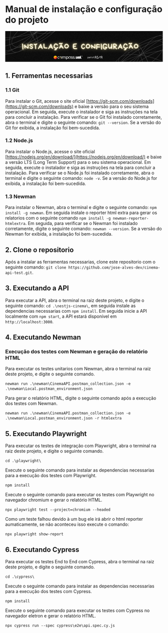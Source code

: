 # Manual de instalação e configuração do projeto
![alt text](../assets/banners/instalacao.png)
## 1. Ferramentas necessarias

### 1.1 Git
Para instalar o Git, acesse o site oficial [https://git-scm.com/downloads](https://git-scm.com/downloads) e baixe a versão para o seu sistema operacional. Em seguida, execute o instalador e siga as instruções na tela para concluir a instalação. Para verificar se o Git foi instalado corretamente, abra o terminal e digite o seguinte comando: `git --version`. Se a versão do Git for exibida, a instalação foi bem-sucedida.



### 1.2 Node.js
Para instalar o Node.js, acesse o site oficial [https://nodejs.org/en/download/](https://nodejs.org/en/download/) e baixe a versão LTS (Long Term Support) para o seu sistema operacional. Em seguida, execute o instalador e siga as instruções na tela para concluir a instalação. Para verificar se o Node.js foi instalado corretamente, abra o terminal e digite o seguinte comando: `node -v`. Se a versão do Node.js for exibida, a instalação foi bem-sucedida.

### 1.3 Newman
Para instalar o Newman, abra o terminal e digite o seguinte comando: `npm install -g newman`. Em seguida instale o reporter html extra para gerar os relatorios com o seguinte comando `npm install -g newman-reporter-htmlextra`. Em seguida, para verificar se o Newman foi instalado corretamente, digite o seguinte comando: `newman --version`. Se a versão do Newman for exibida, a instalação foi bem-sucedida.


## 2. Clone o repositorio
Após a instalar as ferramentas necessarias, clone este repositorio com o seguinte comando: `git clone https://github.com/jose-alves-dev/cinema-api-test.git`.

## 3. Executando a API
Para executar a API, abra o terminal na raiz deste projeto, e digite o seguinte comando: `cd .\nestjs-cinema\`, em seguida instale as dependencias necessarias com `npm install`. Em seguida inicie a API localmente com `npm start`, a API estará disponível em `http://localhost:3000`.

## 4. Executando Newman
### Execução dos testes com Newman e geração do relatório HTML
Para executar os testes unitarios com Newman, abra o terminal na raiz deste projeto, e digite o seguinte comando.

    newman run .\newman\CinemaAPI.postman_collection.json -e .\newman\Local.postman_environment.json
Para gerar o relatório HTML, digite o seguinte comando após a execução dos testes com Newman.

    newman run .\newman\CinemaAPI.postman_collection.json -e .\newman\Local.postman_environment.json -r htmlextra

## 5. Executando Playwright
Para executar os testes de integração com Playwright, abra o terminal na raiz deste projeto, e digite o seguinte comando.

    cd .\playwright\

Execute o seguinte comando para instalar as dependencias necessarias para a execução dos testes com Playwright.

    npm install

Execute o seguinte comando para executar os testes com Playwright no navegador chromium e gerar o relatório HTML. 

    npx playwright test --project=chromium --headed

Como um teste falhou devido à um bug ele irá abrir o html reporter aumaticamente, se não aconteceu isso execute o comando:

    npx playwright show-report


## 6. Executando Cypress
Para executar os testes End to End com Cypress, abra o terminal na raiz deste projeto, e digite o seguinte comando.


    cd .\cypress\

Execute o seguinte comando para instalar as dependencias necessarias para a execução dos testes com Cypress.

    npm install

Execute o seguinte comando para executar os testes com Cypress no navegador eletron e gerar o relatório HTML.

    npx cypress run --spec cypress\e2e\api.spec.cy.js